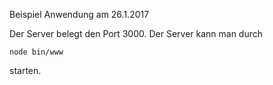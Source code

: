 Beispiel Anwendung am 26.1.2017

Der Server belegt den Port 3000. Der Server kann man durch

```
node bin/www
```

starten.

